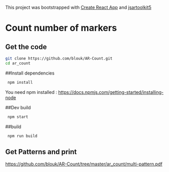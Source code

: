 This project was bootstrapped with [Create React App](https://github.com/facebookincubator/create-react-app) and [jsartoolkit5](https://github.com/artoolkit/jsartoolkit5)


# Count number of markers

## Get the code
````bash
git clone https://github.com/blouk/AR-Count.git
cd ar_count
````
##Install dependencies
````bash
 npm install
````
You need npm installed : https://docs.npmjs.com/getting-started/installing-node

##Dev build
````bash
 npm start
````

##build
````bash
 npm run build
````

## Get Patterns and print
https://github.com/blouk/AR-Count/tree/master/ar_count/multi-pattern.pdf
